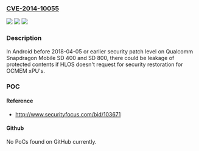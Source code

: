 ### [CVE-2014-10055](https://cve.mitre.org/cgi-bin/cvename.cgi?name=CVE-2014-10055)
![](https://img.shields.io/static/v1?label=Product&message=Snapdragon%20Mobile&color=blue)
![](https://img.shields.io/static/v1?label=Version&message=SD%20400%2C%20SD%20800%20&color=brightgreen)
![](https://img.shields.io/static/v1?label=Vulnerability&message=Leakage%20of%20protected%20contents%20when%20security%20config%20is%20not%20restored%20for%20OCMEM%20xPUs%20during%20each%20OCMEM%20power%20up&color=brightgreen)

### Description

In Android before 2018-04-05 or earlier security patch level on Qualcomm Snapdragon Mobile SD 400 and SD 800, there could be leakage of protected contents if HLOS doesn't request for security restoration for OCMEM xPU's.

### POC

#### Reference
- http://www.securityfocus.com/bid/103671

#### Github
No PoCs found on GitHub currently.

